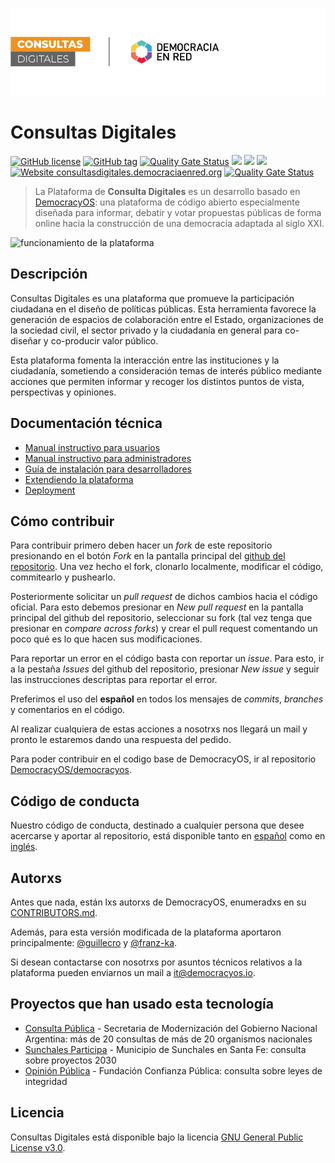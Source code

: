 ![Header](docs/header-doc.png)

# Consultas Digitales

[![GitHub license](https://img.shields.io/github/license/DemocraciaEnRed/consultas-digitales)](https://github.com/DemocraciaEnRed/consultas-digitales/blob/master/LICENSE)
[![GitHub tag](https://img.shields.io/github/tag/DemocraciaEnRed/consultas-digitales.svg)](https://github.com/DemocraciaEnRed/consultas-digitales/tags/)
[![Quality Gate Status](https://sonarcloud.io/api/project_badges/measure?project=DemocraciaEnRed_consultas-digitales&metric=alert_status)](https://sonarcloud.io/dashboard?id=DemocraciaEnRed_consultas-digitales)
![](https://github.com/DemocraciaEnRed/consultas-digitales/workflows/Docker%20Image%20CI/badge.svg)
![](https://img.shields.io/docker/cloud/automated/democraciaenred/consultas-digitales)
![](https://img.shields.io/docker/cloud/build/democraciaenred/consultas-digitales)
[![Website consultasdigitales.democraciaenred.org](https://img.shields.io/website-up-down-green-red/http/consultasdigitales.democraciaenred.org.svg)](https://consultasdigitales.democraciaenred.org/)
[![Quality Gate Status](https://sonarcloud.io/api/project_badges/measure?project=DemocraciaEnRed_consultas-digitales&metric=alert_status)](https://sonarcloud.io/dashboard?id=DemocraciaEnRed_consultas-digitales)

> La Plataforma de **Consulta Digitales** es un desarrollo basado en [DemocracyOS](https://github.com/DemocracyOS/democracyos): una plataforma de código abierto especialmente diseñada para informar, debatir y votar propuestas públicas de forma online hacia la construcción de una democracia adaptada al siglo XXI.

![funcionamiento de la plataforma](https://i.ibb.co/hFxm8cX/Peek-2020-01-20-17-10.gif)

## Descripción
Consultas Digitales es una plataforma que promueve la participación ciudadana en el diseño de políticas públicas.
Esta herramienta favorece la generación de espacios de colaboración entre el Estado, organizaciones de la sociedad civil, el sector privado y la ciudadanía en general para co-diseñar y co-producir valor público.

Esta plataforma fomenta la interacción entre las instituciones y la ciudadanía, sometiendo a consideración temas de interés público mediante acciones que permiten informar y recoger los distintos puntos de vista, perspectivas y opiniones.

## Documentación técnica
- [Manual instructivo para usuarios](https://docs.google.com/document/d/156wIqW34wn7pk69bvMTX0MPePrQTGQPkOSr-feqU39Y/edit?usp=sharing)
- [Manual instructivo para administradores](https://docs.google.com/document/d/1MxK2y1p1_38ziY67ZKeBxv-0nFZH6ZHRwzG3VvfHMFA/edit?usp=sharing)
- [Guía de instalación para desarrolladores](/docs/development.md)
- [Extendiendo la plataforma](/docs/personalizacion.md)
- [Deployment](/deployment/README.md)

## Cómo contribuir
Para contribuir primero deben hacer un _fork_ de este repositorio presionando en el botón _Fork_ en la pantalla principal del [github del repositorio](https://github.com/DemocraciaEnRed/consultas-digitales). Una vez hecho el fork, clonarlo localmente, modificar el código, commitearlo y pushearlo.

Posteriormente solicitar un _pull request_ de dichos cambios hacia el código oficial. Para esto debemos presionar en _New pull request_ en la pantalla principal del github del repositorio, seleccionar su fork (tal vez tenga que presionar en _compare across forks_) y crear el pull request comentando un poco qué es lo que hacen sus modificaciones.

Para reportar un error en el código basta con reportar un _issue_. Para esto, ir a la pestaña _Issues_ del github del repositorio, presionar _New issue_ y seguir las instrucciones descriptas para reportar el error.

Preferimos el uso del __español__ en todos los mensajes de _commits_, _branches_ y comentarios en el código.

Al realizar cualquiera de estas acciones a nosotrxs nos llegará un mail y pronto le estaremos dando una respuesta del pedido.

Para poder contribuir en el codigo base de DemocracyOS, ir al repositorio [DemocracyOS/democracyos](https://github.com/DemocracyOS/democracyos).

## Código de conducta
Nuestro código de conducta, destinado a cualquier persona que desee acercarse y aportar al repositorio, está disponible tanto en [español](CODIGO_DE_CONDUCTA.md) como en [inglés](CODE_OF_CONDUCT.md).

## Autorxs
Antes que nada, están lxs autorxs de DemocracyOS, enumeradxs en su [CONTRIBUTORS.md](https://github.com/DemocracyOS/app/blob/master/CONTRIBUTORS.md).

Además, para esta versión modificada de la plataforma aportaron principalmente: [@guillecro](https://github.com/guillecro) y [@franz-ka](https://github.com/franz-ka).

Si desean contactarse con nosotrxs por asuntos técnicos relativos a la plataforma pueden enviarnos un mail a [it@democracyos.io](mailto:it@democracyos.io).

## Proyectos que han usado esta tecnología
- [Consulta Pública](https://consultapublica.argentina.gob.ar/) - Secretaria de Modernización del Gobierno Nacional Argentina: más de 20 consultas de más de 20 organismos nacionales
- [Sunchales Participa](https://sunchales.democraciaenred.org/) - Municipio de Sunchales en Santa Fe: consulta sobre proyectos 2030
- [Opinión Pública](https://opinionpublica.funpublica.com.ar/) - Fundación Confianza Pública: consulta sobre leyes de integridad

## Licencia
Consultas Digitales está disponible bajo la licencia [GNU General Public License v3.0](LICENSE).
